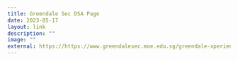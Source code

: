 ```yaml
---
title: Greendale Sec DSA Page
date: 2023-05-17
layout: link
description: ""
image: ""
external: https://https://www.greendalesec.moe.edu.sg/greendale-xperience/direct-school-admission/
---
```

